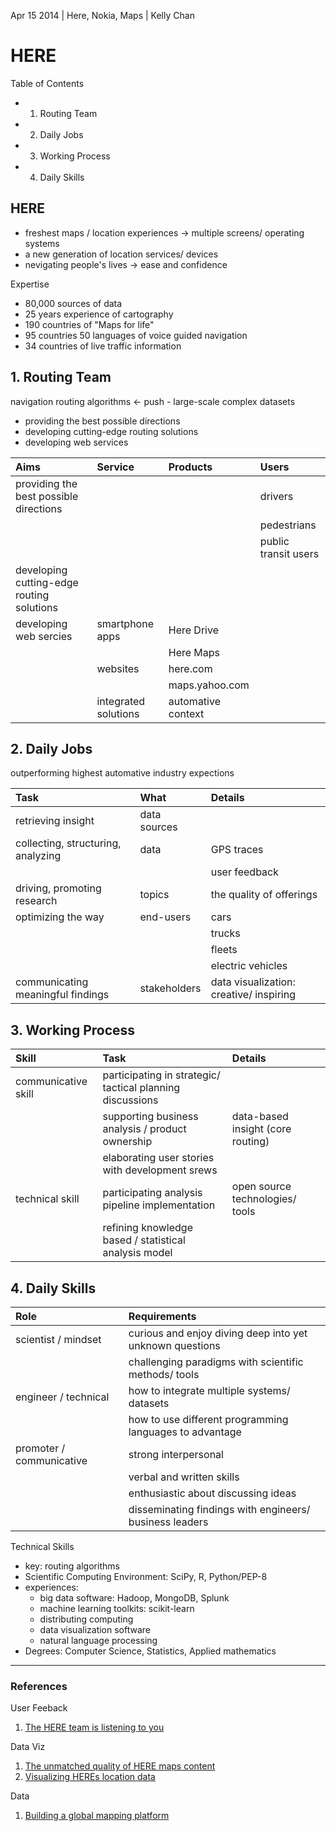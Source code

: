 Apr 15 2014 | Here, Nokia, Maps | Kelly Chan

# HERE

Table of Contents
- 1. Routing Team
- 2. Daily Jobs
- 3. Working Process
- 4. Daily Skills

## HERE

- freshest maps / location experiences -> multiple screens/ operating systems
- a new generation of location services/ devices
- nevigating people's lives -> ease and confidence

Expertise
- 80,000 sources of data
- 25 years experience of cartography
- 190 countries of "Maps for life"
- 95 countries 50 languages of voice guided navigation
- 34 countries of live traffic information


## 1. Routing Team

navigation routing algorithms <- push - large-scale complex datasets
- providing the best possible directions
- developing cutting-edge routing solutions
- developing web services

| Aims                                      | Service              | Products           | Users                |
|:------------------------------------------|:---------------------|:-------------------|:---------------------|
| providing the best possible directions    |                      |                    | drivers              |
|                                           |                      |                    | pedestrians          |
|                                           |                      |                    | public transit users |
| developing cutting-edge routing solutions |                      |                    |                      |
| developing web sercies                    | smartphone apps      | Here Drive         |                      |
|                                           |                      | Here Maps          |                      |
|                                           | websites             | here.com           |                      |
|                                           |                      | maps.yahoo.com     |                      |
|                                           | integrated solutions | automative context |                      |


## 2. Daily Jobs

outperforming highest automative industry expections

| Task                                      | What                 | Details                                 | 
|:------------------------------------------|:---------------------|:----------------------------------------|
| retrieving insight                        | data sources         |                                         |
| collecting, structuring, analyzing        | data                 | GPS traces                              |
|                                           |                      | user feedback                           |
| driving, promoting research               | topics               | the quality of offerings                |
| optimizing the way                        | end-users            | cars                                    |
|                                           |                      | trucks                                  |
|                                           |                      | fleets                                  |
|                                           |                      | electric vehicles                       |
| communicating meaningful findings         | stakeholders         | data visualization: creative/ inspiring |


## 3. Working Process

| Skill               | Task                                                      | Details                           |
|:--------------------|:----------------------------------------------------------|:----------------------------------|
| communicative skill | participating in strategic/ tactical planning discussions |                                   |
|                     | supporting business analysis / product ownership          | data-based insight (core routing) |
|                     | elaborating user stories with development srews           |                                   |
| technical skill     | participating analysis pipeline implementation            | open source technologies/ tools   |
|                     | refining knowledge based / statistical analysis model     |                                   |



## 4. Daily Skills

| Role                     | Requirements                                             | 
|:-------------------------|:---------------------------------------------------------|
| scientist / mindset      | curious and enjoy diving deep into yet unknown questions |
|                          | challenging paradigms with scientific methods/ tools     |
| engineer / technical     | how to integrate multiple systems/ datasets              |
|                          | how to use different programming languages to advantage  |
| promoter / communicative | strong interpersonal                                     |
|                          | verbal and written skills                                |
|                          | enthusiastic about discussing ideas                      | 
|                          | disseminating findings with engineers/ business leaders  | 

Technical Skills
- key: routing algorithms
- Scientific Computing Environment: SciPy, R, Python/PEP-8
- experiences:
    - big data software: Hadoop, MongoDB, Splunk
    - machine learning toolkits: scikit-learn
    - distributing computing
    - data visualization software
    - natural language processing
- Degrees: Computer Science, Statistics, Applied mathematics


---
### References
User Feeback
1. [The HERE team is listening to you](http://360.here.com/2013/05/28/the-here-team-is-listening-to-you/)

Data Viz
1. [The unmatched quality of HERE maps content](http://360.here.com/2013/03/27/the-unmatched-quality-of-here-maps-content/)
2. [Visualizing HEREs location data](http://360.here.com/2013/06/05/visualizing-heres-location-data/)

Data
1. [Building a global mapping platform](http://360.here.com/2012/11/07/building-a-global-mapping-platform/)
